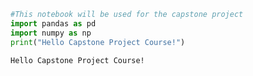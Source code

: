 ```python
#This notebook will be used for the capstone project
import pandas as pd
import numpy as np
print("Hello Capstone Project Course!")
```

    Hello Capstone Project Course!
    


```python

```
